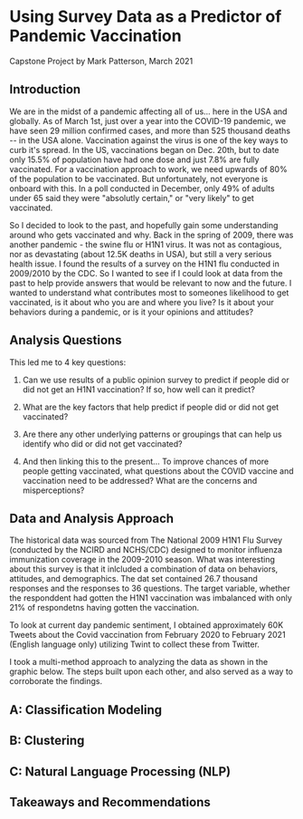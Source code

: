 # Using Survey Data as a Predictor of Pandemic Vaccination
Capstone Project by Mark Patterson, March 2021

## Introduction
We are in the midst of a pandemic affecting all of us… here in the USA and globally. As of March 1st, just over a year into the COVID-19 pandemic, we have seen 29 million confirmed cases, and more than 525 thousand deaths -- in the USA alone. Vaccination against the virus is one of the key ways to curb it's spread. In the US, vaccinations began on Dec. 20th, but to date only 15.5% of population have had one dose and just 7.8% are fully vaccinated. For a vaccination approach to work, we need upwards of 80% of the population to be vaccinated. But unfortunately, not everyone is onboard with this. In a poll conducted in December, only 49% of adults under 65 said they were "absolutly certain," or "very likely" to get vaccinated.

So I decided to look to the past, and hopefully gain some understanding around who gets vaccinated and why. Back in the spring of 2009, there was another pandemic - the swine flu or H1N1 virus. It was not as contagious, nor as devastating (about 12.5K deaths in USA), but still a very serious health issue. I found the results of a survey on the H1N1 flu conducted in 2009/2010 by the CDC. So I wanted to see if I could look at data from the past to help provide answers that would be relevant to now and the future. I wanted to understand what contributes most to someones likelihood to get vaccinated, is it about who you are and where you live? Is it about your behaviors during a pandemic, or is it your opinions and attitudes? 


## Analysis Questions
This led me to 4 key questions: 
1) Can we use results of a public opinion survey to predict if people did or did not get an H1N1 vaccination? If so, how well can it predict? 

2) What are the key factors that help predict if people did or did not get vaccinated?

3) Are there any other underlying patterns or groupings that can help us identify who did or did not get vaccinated? 

4) And then linking this to the present… To improve chances of more people getting vaccinated, what questions about the COVID vaccine and vaccination need to be addressed? What are the concerns and misperceptions? 


## Data and Analysis Approach
The historical data was sourced from The National 2009 H1N1 Flu Survey (conducted by the NCIRD and NCHS/CDC) designed to monitor influenza immunization coverage in the 2009-2010 season. What was interesting about this survey is that it inlcluded a combination of data on behaviors, attitudes, and demographics. The dat set contained 26.7 thousand responses and the responses to 36 questions. The target variable, whether the responddent had gotten the H1N1 vaccination was imbalanced with only 21% of respondetns having gotten the vaccination. 

To look at current day pandemic sentiment, I obtained approximately 60K Tweets about the Covid vaccination from February 2020 to February 2021 (English language only) utilizing Twint to collect these from Twitter. 

I took a multi-method approach to analyzing the data as shown in the graphic below. The steps built upon each other, and also served as a way to corroborate the findings.



## A: Classification Modeling



## B: Clustering



## C: Natural Language Processing (NLP)


## Takeaways and Recommendations
